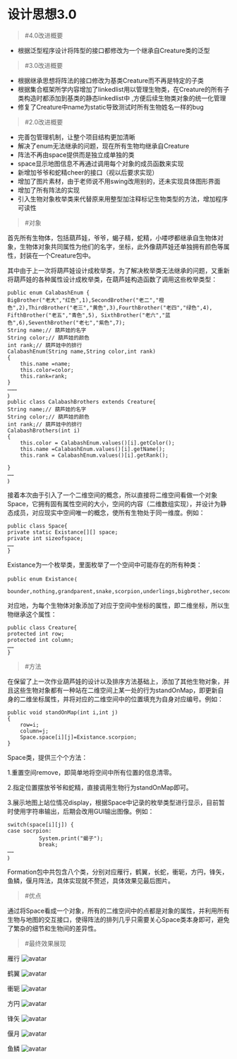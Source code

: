 ﻿﻿﻿﻿﻿﻿﻿﻿﻿﻿﻿﻿﻿﻿﻿﻿﻿﻿﻿设计思想3.0==>#4.0改进概要+ 根据泛型程序设计将阵型的接口都修改为一个继承自Creature类的泛型>#3.0改进概要+ 根据继承思想将阵法的接口修改为基类Creature而不再是特定的子类 + 根据集合框架所学内容增加了linkedlist用以管理生物类，在Creature的所有子类构造时都添加到基类的静态linkedlist中 ,方便后续生物类对象的统一化管理+ 修复了Creature中name为static导致测试时所有生物姓名一样的bug>#2.0改进概要+ 完善包管理机制，让整个项目结构更加清晰+ 解决了enum无法继承的问题，现在所有生物均继承自Creature+ 阵法不再由space提供而是独立成单独的类+ space显示地图信息不再通过调用每个对象的成员函数来实现+ 新增加爷爷和蛇精cheer的接口（视以后要求实现）+ 增加了图片素材，由于老师说不用swing改用别的，还未实现具体图形界面+ 增加了所有阵法的实现+ 引入生物对象枚举类来代替原来用整型加注释标记生物类型的方法，增加程序可读性>#对象首先所有生物体，包括葫芦娃，爷爷，蝎子精，蛇精，小喽啰都继承自生物体对象，生物体对象共同属性为他们的名字，坐标，此外像葫芦娃还单独拥有颜色等属性，封装在一个Creature包中。其中由于上一次将葫芦娃设计成枚举类，为了解决枚举类无法继承的问题，又重新将葫芦娃的各种属性设计成枚举类，在葫芦娃构造函数了调用这些枚举类型：    public enum CalabashEnum {    BigBrother("老大","红色",1),SecondBrother("老二","橙色",2),ThirdBrother("老三","黄色",3),FourthBrother("老四","绿色",4),    FifthBrother("老五","青色",5), SixthBrother("老六","蓝色",6),SeventhBrother("老七","紫色",7);    String name;// 葫芦娃的名字    String color;// 葫芦娃的颜色    int rank;// 葫芦娃中的排行    CalabashEnum(String name,String color,int rank)    {        this.name =name;        this.color=color;        this.rank=rank;    }    ………    ｝    public class CalabashBrothers extends Creature{    String name;// 葫芦娃的名字    String color;// 葫芦娃的颜色    int rank;// 葫芦娃中的排行    CalabashBrothers(int i)    {        this.color = CalabashEnum.values()[i].getColor();        this.name =CalabashEnum.values()[i].getName();        this.rank = CalabashEnum.values()[i].getRank();    }    ……    ｝接着本次由于引入了一个二维空间的概念，所以直接将二维空间看做一个对象Space，它拥有固有属性空间的大小，空间的内容（二维数组实现），并设计为静态成员，对应现实中空间唯一的概念，使所有生物处于同一维度。例如：        public class Space{    private static Existance[][] space;    private int sizeofspace;    ……    }   Existance为一个枚举类，里面枚举了一个空间中可能存在的所有种类：    public enum Existance｛        bounder,nothing,grandparent,snake,scorpion,underlings,bigbrother,secondbrother,thirdbrother,fourthbrother,fifthbrother,sixthbrother,seventhbrother;}对应地，为每个生物体对象添加了对应于空间中坐标的属性，即二维坐标，所以生物继承这个属性：    public class Creature{    protected int row;    protected int column;    ……    }    >#方法在保留了上一次作业葫芦娃的设计以及排序方法基础上，添加了其他生物对象，并且这些生物对象都有一种站在二维空间上某一处的行为standOnMap，即更新自身的二维坐标属性，并将对应的二维空间中的位置填充为自身对应编号。例如：    public void standOnMap(int i,int j)    {        row=i;        column=j;        Space.space[i][j]=Existance.scorpion;    }    Space类，提供三个个方法：1.重置空间remove，即简单地将空间中所有位置的信息清零。2.指定位置摆放爷爷和蛇精，直接调用生物行为standOnMap即可。3.展示地图上站位情况display，根据Space中记录的枚举类型进行显示，目前暂时使用字符串输出，后期会改用GUI输出图像。例如：        switch(space[i][j]) {    case socrpion:              System.print("蝎子");              break;    ……    ｝Formation包中共包含八个类，分别对应雁行，鹤翼，长蛇，衝轭，方円，锋矢，鱼鳞，偃月阵法，具体实现就不赘述，具体效果见最后图片。>#优点通过将Space看成一个对象，所有的二维空间中的点都是对象的属性，并利用所有生物与地图的交互接口，使得阵法的排列几乎只需要关心Space类本身即可，避免了繁杂的细节和生物间的差异性。>#最终效果展现雁行![avatar](https://github.com/161220012/cjh-house/blob/master/Yanxing.jpg)鹤翼![avatar](https://github.com/161220012/cjh-house/blob/master/Heyi.jpg)衝轭![avatar](https://github.com/161220012/cjh-house/blob/master/Chonge.jpg)方円![avatar](https://github.com/161220012/cjh-house/blob/master/Fangyuan.jpg)锋矢![avatar](https://github.com/161220012/cjh-house/blob/master/Fengshi.jpg)偃月![avatar](https://github.com/161220012/cjh-house/blob/master/Yanyue.jpg)鱼鳞![avatar](https://github.com/161220012/cjh-house/blob/master/Yulin.jpg)